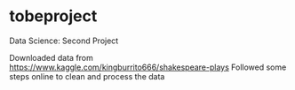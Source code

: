 # tobeproject
Data Science: Second Project

Downloaded data from https://www.kaggle.com/kingburrito666/shakespeare-plays
Followed some steps online to clean and process the data

